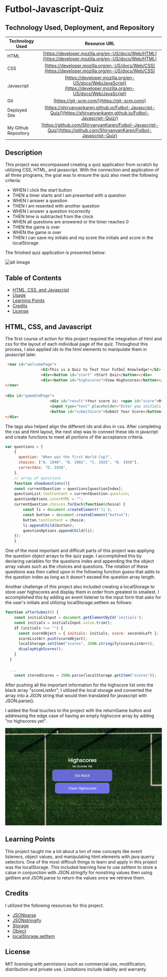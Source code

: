 # Futbol-Javascript-Quiz

## Technology Used, Deployment, and Repository

| Technology Used         | Resource URL           | 
| ------------- |:-------------:| 
| HTML          | [https://developer.mozilla.org/en-US/docs/Web/HTML](https://developer.mozilla.org/en-US/docs/Web/HTML) |
| CSS           | [https://developer.mozilla.org/en-US/docs/Web/CSS](https://developer.mozilla.org/en-US/docs/Web/CSS) |
| Javascript    | [https://developer.mozilla.org/en-US/docs/Web/JavaScript](https://developer.mozilla.org/en-US/docs/Web/JavaScript) |   
| Git | [https://git-scm.com/](https://git-scm.com/)     | 
| Deployed Site | [https://shirvanyankaren.github.io/Futbol-Javascript-Quiz/](https://shirvanyankaren.github.io/Futbol-Javascript-Quiz/)     | 
| My Github Repository | [https://github.com/ShirvanyanKaren/Futbol-Javascript-Quiz](https://github.com/ShirvanyanKaren/Futbol-Javascript-Quiz)     | 

## Description
This project was encompassed creating a quiz application from scratch by utilizing CSS, HTML, and javascript. With the connection and application of all three programs, the goal was to ensure the quiz also meet the following criteria:


* WHEN I click the start button
* THEN a timer starts and I am presented with a question
* WHEN I answer a question
* THEN I am resented with another question
* WHEN I answer a question incorrectly
* THEN time is subtracted from the clock
* WHEN all questions are answered or the timer reaches 0
* THEN the game is over
* WHEN the game is over
* THEN I can save my initials and my score the initials and score in the localStorage

The finished quiz application is presented below:

![alt iimage](./assets/images/Launched-Quiz.png)

## Table of Contents

* [HTML, CSS, and Javascript](#javascript)
* [Usage](#usage)
* [Learning Points](#learning-points)
* [Credits](#credits)
* [License](#license)

## HTML, CSS, and Javascript

The first course of action for this project required the integration of html and css for the layout of each individual page of the quiz. Throughout this process, I also applied ids to the html elements to manipulate them in javascript later.

```html
 <nav id="welcomePage">
                <h2>This is a Quiz to Test Your Futbol Knowledge!</h2>
                <div><button id="start" >Start Quiz</button></div>
                <div><button id="highscores">View Highscores</button></div>
</nav>

<div id="gameEndPage">
                    <div id="result">Your score is: <span id="score">0</span></div>
                    <input type="text" placeholder="Enter you initials here" name="intials" id="initials"/>
                    <button id="submitScore">Submit Your Score</button>
</div>
```
The tags also helped align the different ids and divs in css. After completing the css and html layout, the next step was to connext these ids in javacript and create functions to meet all portions of the acceptance criteria.
```js
var questions = [
    {
      question: "When was the first World Cup?",
      choices: ["A. 1940", "B. 1965", "C. 1925", "D. 1930"],
      correctAns: "D. 1930",
    }, 
    // array of questions
    function showQuestions(){
    const currentQuestion = questions[questionIndex];
    questionList.textContent = currentQuestion.question;
    questionOptions.innerHTML = "";
    currentQuestion.choices.forEach(function(choice) {
        const li = document.createElement('li');
        const button = document.createElement("button");
        button.textContent = choice;
        li.appendChild(button);
        questionOptions.appendChild(li);
    });
    }
```
One of the most important and difficult parts of this project was appliyng the question object arrays to the quiz page. I accomplished this by declaring variables for the questions index and appending the the object array values such as the choices and questions. The rotation of these questions was then called upon in the following function guess that adds to the question index as long as it doesn't exceed the question array length. 

Another challenge of this project also included creating a localStorage to store user highscores and display them in order from greatest to smallest. I accomplished this by adding an event listener to the input form that asks for the user's initials and utilizing localStorage.setItem as follows:

```js
function afterSubmit() {
    const initialsInput = document.getElementById('initials');
    const initials = initialsInput.value.trim();
    if (initials !== "") {
      const scoreObject = { initials: initials, score: secondsLeft };
      scoreListArr.push(scoreObject);
      localStorage.setItem("scores", JSON.stringify(scoreListArr));
      displayHighScores();
    }
  }

  ...
    const storedScores = JSON.parse(localStorage.getItem("scores"));

```
After pushing all the important information for the highscore list onto the black array "scoreListArr", I utilized the local storage and converted the array into a JSON string that would then translated for javascript with JSON.parse(). 

I added the final touches to the project with the returnGame button and addressing the edge case of having an empty highscore array by adding "no highscores yet". 

![alt image](./assets/images/No-Scores.png)

## Learning Points

This project taught me a lot about a ton of new concepts like event listeners, object values, and manipulating html elements with java querry selectors. One of the most difficult things to learn and apply in this project was the localStorage. This included learning how to use setItem to store a calue in conjunction with JSON.stringify for nonstring values then using getItem and JSON.parse to return the values once we retrieve them. 

## Credits

I utilized the following resources for this project.

* [JSONparse](https://developer.mozilla.org/en-US/docs/Web/JavaScript/Reference/Global_Objects/JSON/parse)
* [JSONstringify](https://developer.mozilla.org/en-US/docs/Web/JavaScript/Reference/Global_Objects/JSON/stringify)
* [Storage](https://developer.mozilla.org/en-US/docs/Web/API/Web_Storage_API)
* [Object](https://developer.mozilla.org/en-US/docs/Web/JavaScript/Reference/Global_Objects/Object)
* [localStorage.setItem](https://developer.mozilla.org/en-US/docs/Web/API/Storage/setItem)

## License 

MIT licensing with permisions such as commercial use, modification, distribution and private use. Limitations include liability and warranty.
